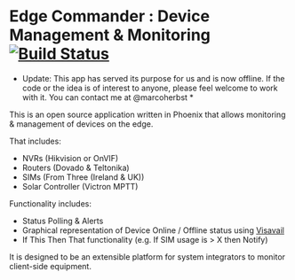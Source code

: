 # Edge Commander : Device Management & Monitoring [![Build Status][travis-image]][travis-url]

* Update: This app has served its purpose for us and is now offline. If the code or the idea is of interest to anyone, please feel welcome to work with it. You can contact me at @marcoherbst *

This is an open source application written in Phoenix that allows monitoring & management of devices on the edge.

That includes:
+ NVRs (Hikvision or OnVIF)
+ Routers (Dovado & Teltonika)
+ SIMs (From Three (Ireland & UK))
+ Solar Controller (Victron MPTT)

Functionality includes:
+ Status Polling & Alerts
+ Graphical representation of Device Online / Offline status using [Visavail](https://github.com/flrs/visavail)
+ If This Then That functionality (e.g. If SIM usage is > X then Notify)

It is designed to be an extensible platform for system integrators to monitor client-side equipment.

[travis-url]: https://travis-ci.org/EdgeCommander/edge-commander
[travis-image]: https://travis-ci.org/EdgeCommander/edge-commander.svg?branch=master
